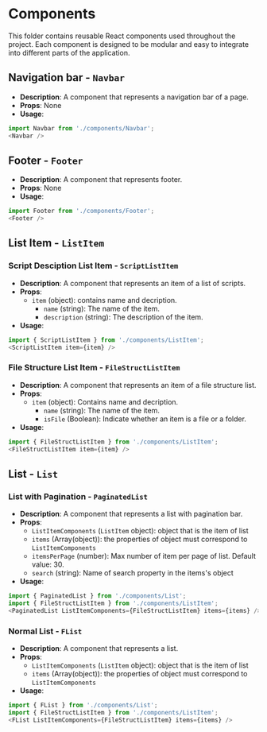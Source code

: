 # Components

This folder contains reusable React components used throughout the project. Each component is designed to be modular and easy to integrate into different parts of the application.

## Navigation bar - ```Navbar```

- **Description**: A component that represents a navigation bar of a page.
- **Props**: None
- **Usage**:
```javascript
import Navbar from './components/Navbar';
<Navbar />
```

## Footer - ```Footer```

- **Description**: A component that represents footer.
- **Props**: None
- **Usage**:
```javascript
import Footer from './components/Footer';
<Footer />
```

## List Item - ```ListItem```

### Script Desciption List Item - ```ScriptListItem```

- **Description**: A component that represents an item of a list of scripts.
- **Props**:
	- `item` (object): contains name and decription.
		- `name` (string): The name of the item.
		- `description` (string): The description of the item.
- **Usage**:
```javascript
import { ScriptListItem } from './components/ListItem';
<ScriptListItem item={item} />
```

### File Structure List Item - ```FileStructListItem```

- **Description**: A component that represents an item of a file structure list.
- **Props**:
	- `item` (object): Contains name and decription.
		- `name` (string): The name of the item.
		- `isFile` (Boolean): Indicate whether an item is a file or a folder.
- **Usage**:
```javascript
import { FileStructListItem } from './components/ListItem';
<FileStructListItem item={item} />
```

## List - ```List```

### List with Pagination - ```PaginatedList```

- **Description**: A component that represents a list with pagination bar.
- **Props**:
	- `ListItemComponents` (`ListItem` object): object that is the item of list
	- `items` (Array(object)): the properties of object must correspond to `ListItemComponents`
	- `itemsPerPage` (number): Max number of item per page of list. Default value: 30.
	- `search` (string): Name of search property in the items's object
- **Usage**:
```javascript
import { PaginatedList } from './components/List';
import { FileStructListItem } from './components/ListItem';
<PaginatedList ListItemComponents={FileStructListItem} items={items} />
```

### Normal List - ```FList```

- **Description**: A component that represents a list.
- **Props**:
	- `ListItemComponents` (`ListItem` object): object that is the item of list
	- `items` (Array(object)): the properties of object must correspond to `ListItemComponents`
- **Usage**:
```javascript
import { FList } from './components/List';
import { FileStructListItem } from './components/ListItem';
<FList ListItemComponents={FileStructListItem} items={items} />
```
